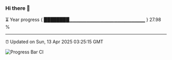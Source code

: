 ### Hi there 👋

⏳ Year progress { ████████▁▁▁▁▁▁▁▁▁▁▁▁▁▁▁▁▁▁▁▁▁▁ } 27.98 %

---

⏰ Updated on Sun, 13 Apr 2025 03:25:15 GMT

![Progress Bar CI](https://github.com/DhruviPatel157/GitHub-Actions-Demo/workflows/Progress%20Bar%20CI/badge.svg)
